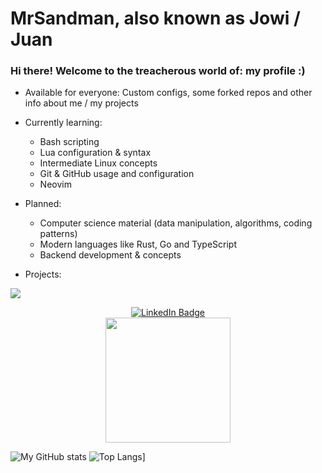 
# MrSandman, also known as Jowi / Juan


### Hi there! Welcome to the treacherous world of: my profile :)

- Available for everyone: Custom configs, some forked repos and other info about me / my projects

- Currently learning: 
  * Bash scripting
  * Lua configuration & syntax
  * Intermediate Linux concepts
  * Git & GitHub usage and configuration
  * Neovim
  
- Planned:
  * Computer science material (data manipulation, algorithms, coding patterns)
  * Modern languages like Rust, Go and TypeScript
  * Backend development & concepts

- Projects:

<a align="center" href="https://github.com/rose-pine/tmux" target="blank"><img src="https://img.shields.io/badge/tmux-Ros%C3%A9%20Pine%20-%23ebbcba"></a><br>


<div id="badges" align="center">
  <a href="https://www.linkedin.com/in/juan-mananes-prieto">
    <img src="https://img.shields.io/badge/LinkedIn-blue?style=for-the-badge&logo=linkedin&logoColor=white" alt="LinkedIn Badge"/>
  </a>
</div>
<div id="header" align="center">
  <img src="https://media2.giphy.com/media/qBPfoLfWxabJACq7Dv/giphy.gif?cid=ecf05e4742btzqnriv93gmg3bicaesqtmrq87mrvroomlmvz&ep=v1_gifs_search&rid=giphy.gif&ct=g" width="200"/>
</div>

![My GitHub stats](https://github-readme-stats.vercel.app/api?username=mrs4ndman) ![Top Langs](https://github-readme-stats.vercel.app/api/top-langs/?username=mrs4ndman)]
